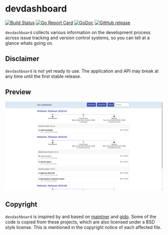 # devdashboard

[![Build Status](https://travis-ci.org/urld/devdashboard.svg?branch=master)](https://travis-ci.org/urld/devdashboard)
[![Go Report Card](https://goreportcard.com/badge/github.com/urld/devdashboard)](https://goreportcard.com/report/github.com/urld/devdashboard)
[![GoDoc](https://godoc.org/github.com/urld/devdashboard?status.svg)](https://godoc.org/github.com/urld/devdashboard)
[![GitHub release](https://img.shields.io/github/release/urld/devdashboard.svg)](https://github.com/urld/devdashboard/releases/latest)

`devdashboard` collects various information on the development process across issue tracking and version control systems, so you can tell at a glance whats going on.


## Disclaimer

`devdashboard` is not yet ready to use.
The application and API may break at any time until the first stable release.

## Preview
![Example](https://github.com/urld/devdashboard/blob/master/docs/mockup.png)

## Copyright
`devdashboard` is inspired by and based on [maintner](https://godoc.org/golang.org/x/build/maintner) and [gido](https://godoc.org/dmitri.shuralyov.com/website/gido).
Some of the code is copied from these projects, which are also licensed under a BSD style license. This is mentioned in the copyright notice of each affected file.
